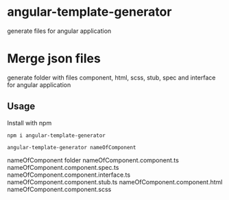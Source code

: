 # angular-template-generator
generate files for angular application

# Merge json files
generate folder with files component, html, scss, stub, spec and interface for angular application

## Usage

Install with npm

```
npm i angular-template-generator

angular-template-generator nameOfComponent
```

nameOfComponent folder
    nameOfComponent.component.ts
    nameOfComponent.component.spec.ts
    nameOfComponent.component.interface.ts
    nameOfComponent.component.stub.ts
    nameOfComponent.component.html
    nameOfComponent.component.scss